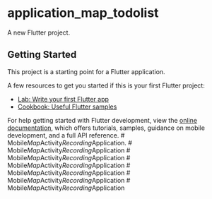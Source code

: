 # application_map_todolist

A new Flutter project.

## Getting Started

This project is a starting point for a Flutter application.

A few resources to get you started if this is your first Flutter project:

- [Lab: Write your first Flutter app](https://docs.flutter.dev/get-started/codelab)
- [Cookbook: Useful Flutter samples](https://docs.flutter.dev/cookbook)

For help getting started with Flutter development, view the
[online documentation](https://docs.flutter.dev/), which offers tutorials,
samples, guidance on mobile development, and a full API reference.
#   M o b i l e _ M a p _ A c t i v i t y _ R e c o r d i n g _ A p p l i c a t i o n .  
 #   M o b i l e _ M a p _ A c t i v i t y _ R e c o r d i n g _ A p p l i c a t i o n  
 #   M o b i l e _ M a p _ A c t i v i t y _ R e c o r d i n g _ A p p l i c a t i o n  
 #   M o b i l e _ M a p _ A c t i v i t y _ R e c o r d i n g _ A p p l i c a t i o n  
 #   M o b i l e _ M a p _ A c t i v i t y _ R e c o r d i n g _ A p p l i c a t i o n  
 #   M o b i l e _ M a p _ A c t i v i t y _ R e c o r d i n g _ A p p l i c a t i o n  
 #   M o b i l e _ M a p _ A c t i v i t y _ R e c o r d i n g _ A p p l i c a t i o n  
 